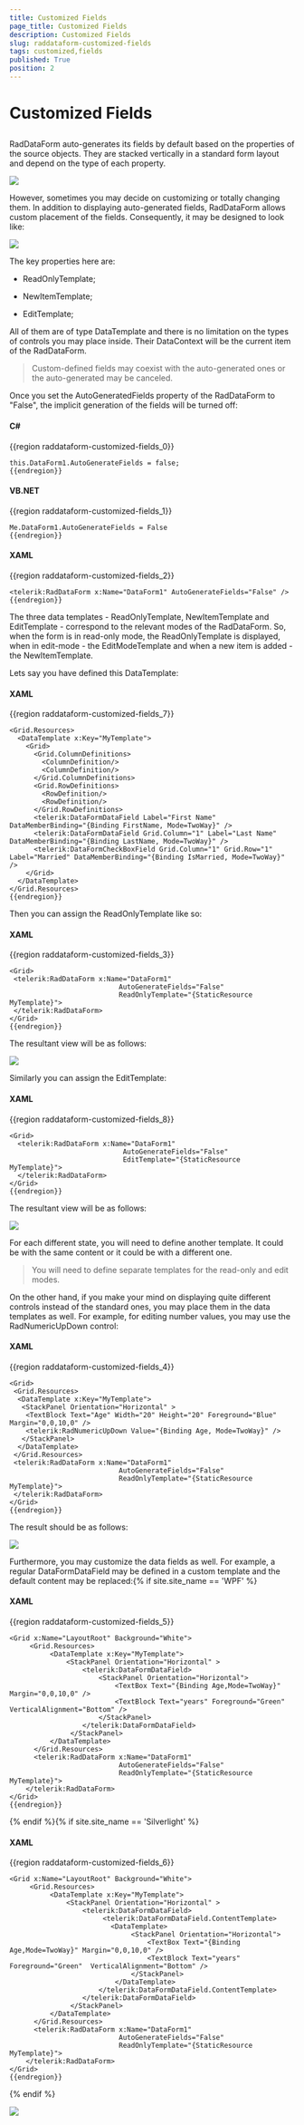 ```yaml
---
title: Customized Fields
page_title: Customized Fields
description: Customized Fields
slug: raddataform-customized-fields
tags: customized,fields
published: True
position: 2
---
```


# Customized Fields



## 

RadDataForm auto-generates its fields by default based on the properties of the source objects. They are stacked vertically in a standard form layout and depend on the type of each property.

![](images/RadDataForm_bindToCollection.png)

However, sometimes you may decide on customizing or totally changing them. In addition to displaying auto-generated fields, RadDataForm allows custom placement of the fields. Consequently, it may be designed to look like:

![](images/RadDataForm_customizedFields.png)



The key properties here are:

* ReadOnlyTemplate;

* NewItemTemplate;

* EditTemplate;

All of them are of type DataTemplate and there is no limitation on the types of controls you may place inside. Their DataContext will be the current item of the RadDataForm.

>Custom-defined fields may coexist with the auto-generated ones or the auto-generated may be canceled.

Once you set the AutoGeneratedFields property of the RadDataForm to "False", the implicit generation of the fields will be turned off:

#### __C#__

{{region raddataform-customized-fields_0}}

	this.DataForm1.AutoGenerateFields = false;
	{{endregion}}



#### __VB.NET__

{{region raddataform-customized-fields_1}}

	Me.DataForm1.AutoGenerateFields = False
	{{endregion}}



#### __XAML__

{{region raddataform-customized-fields_2}}

	<telerik:RadDataForm x:Name="DataForm1" AutoGenerateFields="False" />
	{{endregion}}



The three data templates - ReadOnlyTemplate, NewItemTemplate and EditTemplate - correspond to the relevant modes of the RadDataForm. So, when the form is in read-only mode, the ReadOnlyTemplate is displayed, when in edit-mode - the EditModeTemplate and when a new item is added - the NewItemTemplate.

Lets say you have defined this DataTemplate:

#### __XAML__

{{region raddataform-customized-fields_7}}

	<Grid.Resources>
	  <DataTemplate x:Key="MyTemplate">
	    <Grid>
	      <Grid.ColumnDefinitions>
	        <ColumnDefinition/>
	        <ColumnDefinition/>
	      </Grid.ColumnDefinitions>
	      <Grid.RowDefinitions>
	        <RowDefinition/>
	        <RowDefinition/>
	      </Grid.RowDefinitions>
	      <telerik:DataFormDataField Label="First Name" DataMemberBinding="{Binding FirstName, Mode=TwoWay}" />
	      <telerik:DataFormDataField Grid.Column="1" Label="Last Name" DataMemberBinding="{Binding LastName, Mode=TwoWay}" />
	      <telerik:DataFormCheckBoxField Grid.Column="1" Grid.Row="1" Label="Married" DataMemberBinding="{Binding IsMarried, Mode=TwoWay}" />
	    </Grid>
	  </DataTemplate>
	</Grid.Resources>
	{{endregion}}



Then you can assign the ReadOnlyTemplate like so:

#### __XAML__

{{region raddataform-customized-fields_3}}

	<Grid>
	 <telerik:RadDataForm x:Name="DataForm1"
	                           AutoGenerateFields="False" 
	                           ReadOnlyTemplate="{StaticResource MyTemplate}">
	 </telerik:RadDataForm>
	</Grid>
	{{endregion}}



The resultant view will be as follows:

![](images/RadDataForm_customizedFields.png)

Similarly you can assign the EditTemplate:

#### __XAML__

{{region raddataform-customized-fields_8}}

	<Grid>
	  <telerik:RadDataForm x:Name="DataForm1"
	                            AutoGenerateFields="False"
	                            EditTemplate="{StaticResource MyTemplate}">
	  </telerik:RadDataForm>
	</Grid>
	{{endregion}}



The resultant view will be as follows:

![](images/RadDataForm_autogeneratedFiels_EditMode.png)

For each different state, you will need to define another template. It could be with the same content or it could be with a different one.

>You will need to define separate templates for the read-only and edit modes.

On the other hand, if you make your mind on displaying quite different controls instead of the standard ones, you may place them in the data templates as well. For example, for editing number values, you may use the RadNumericUpDown control:

#### __XAML__

{{region raddataform-customized-fields_4}}

	<Grid>
	 <Grid.Resources>
	  <DataTemplate x:Key="MyTemplate">
	   <StackPanel Orientation="Horizontal" >
	    <TextBlock Text="Age" Width="20" Height="20" Foreground="Blue" Margin="0,0,10,0" />
	    <telerik:RadNumericUpDown Value="{Binding Age, Mode=TwoWay}" />
	   </StackPanel>
	  </DataTemplate>
	 </Grid.Resources>
	 <telerik:RadDataForm x:Name="DataForm1"
	                           AutoGenerateFields="False" 
	                           ReadOnlyTemplate="{StaticResource MyTemplate}">
	 </telerik:RadDataForm>
	</Grid>
	{{endregion}}



The result should be as follows:

![](images/RadDataForm_customizedFields_NewControls.png)

Furthermore, you may customize the data fields as well. For example, a regular DataFormDataField may be defined in a custom template and the default content may be replaced:{% if site.site_name == 'WPF' %}

#### __XAML__

{{region raddataform-customized-fields_5}}

	<Grid x:Name="LayoutRoot" Background="White">
	     <Grid.Resources>
	          <DataTemplate x:Key="MyTemplate">
	              <StackPanel Orientation="Horizontal" >
	                  <telerik:DataFormDataField>
	                      <StackPanel Orientation="Horizontal">
	                          <TextBox Text="{Binding Age,Mode=TwoWay}" Margin="0,0,10,0" />
	                          <TextBlock Text="years" Foreground="Green"  VerticalAlignment="Bottom" />
	                      </StackPanel>
	                  </telerik:DataFormDataField>
	               </StackPanel>
	          </DataTemplate>
	      </Grid.Resources>
	      <telerik:RadDataForm x:Name="DataForm1"
	                           AutoGenerateFields="False" 
	                           ReadOnlyTemplate="{StaticResource MyTemplate}">            
	    </telerik:RadDataForm>
	</Grid>
	{{endregion}}

{% endif %}{% if site.site_name == 'Silverlight' %}

#### __XAML__

{{region raddataform-customized-fields_6}}

	<Grid x:Name="LayoutRoot" Background="White">
	     <Grid.Resources>
	          <DataTemplate x:Key="MyTemplate">
	              <StackPanel Orientation="Horizontal" >
	                  <telerik:DataFormDataField>
	                       <telerik:DataFormDataField.ContentTemplate>
	                         <DataTemplate>
	                              <StackPanel Orientation="Horizontal">
	                                  <TextBox Text="{Binding Age,Mode=TwoWay}" Margin="0,0,10,0" />
	                                  <TextBlock Text="years" Foreground="Green"  VerticalAlignment="Bottom" />
	                              </StackPanel>
	                          </DataTemplate>
	                      </telerik:DataFormDataField.ContentTemplate>
	                  </telerik:DataFormDataField>
	               </StackPanel>
	          </DataTemplate>
	      </Grid.Resources>
	      <telerik:RadDataForm x:Name="DataForm1"
	                           AutoGenerateFields="False" 
	                           ReadOnlyTemplate="{StaticResource MyTemplate}">            
	    </telerik:RadDataForm>
	</Grid>
	{{endregion}}

{% endif %}

![](images/RadDataForm_customizedFields_NewContent.png)


